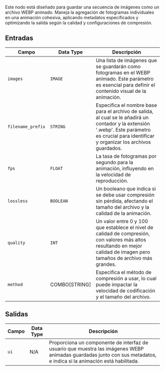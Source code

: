 
Este nodo está diseñado para guardar una secuencia de imágenes como un archivo WEBP animado. Maneja la agregación de fotogramas individuales en una animación cohesiva, aplicando metadatos especificados y optimizando la salida según la calidad y configuraciones de compresión.

## Entradas

| Campo             | Data Type | Descripción                                                                         |
|-------------------|-------------|-------------------------------------------------------------------------------------|
| `images`          | `IMAGE`     | Una lista de imágenes que se guardarán como fotogramas en el WEBP animado. Este parámetro es esencial para definir el contenido visual de la animación. |
| `filename_prefix` | `STRING`    | Especifica el nombre base para el archivo de salida, al cual se le añadirá un contador y la extensión '.webp'. Este parámetro es crucial para identificar y organizar los archivos guardados. |
| `fps`             | `FLOAT`     | La tasa de fotogramas por segundo para la animación, influyendo en la velocidad de reproducción. |
| `lossless`        | `BOOLEAN`   | Un booleano que indica si se debe usar compresión sin pérdida, afectando el tamaño del archivo y la calidad de la animación. |
| `quality`         | `INT`       | Un valor entre 0 y 100 que establece el nivel de calidad de compresión, con valores más altos resultando en mejor calidad de imagen pero tamaños de archivo más grandes. |
| `method`          | COMBO[STRING] | Especifica el método de compresión a usar, lo cual puede impactar la velocidad de codificación y el tamaño del archivo. |

## Salidas

| Campo | Data Type | Descripción                                                                       |
|-------|-------------|-----------------------------------------------------------------------------------|
| `ui`  | N/A         | Proporciona un componente de interfaz de usuario que muestra las imágenes WEBP animadas guardadas junto con sus metadatos, e indica si la animación está habilitada. |
